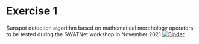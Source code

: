 # Exercise 1
Sunspot detection algorithm based on mathematical morphology operators to be tested during the SWATNet workshop in November 2021
[![Binder](https://mybinder.org/badge_logo.svg)](https://mybinder.org/v2/gh/ppinaUC/SWATNet-AI4/master?labpath=sunspots.ipynb)
